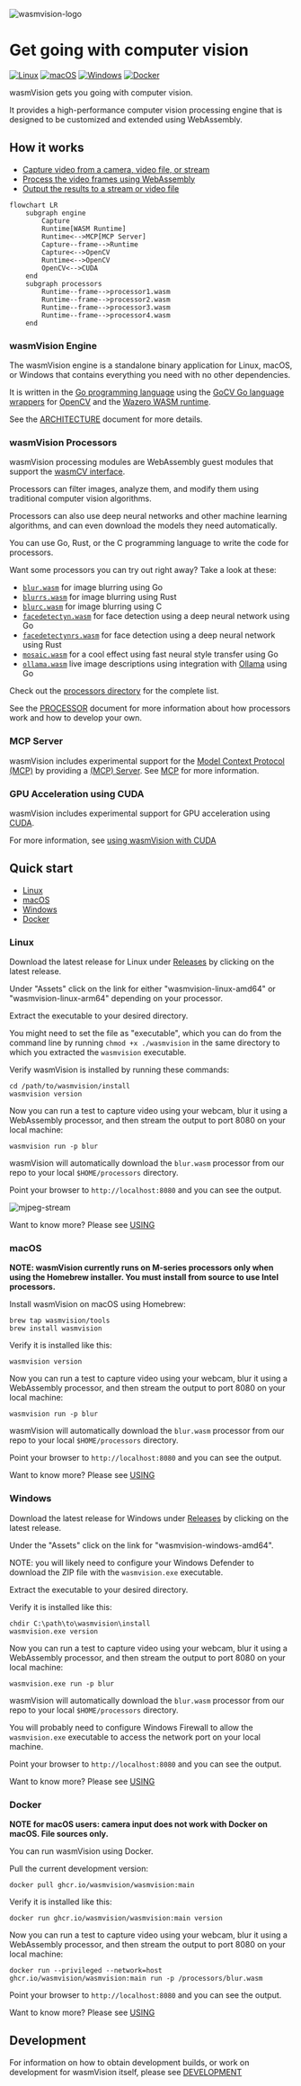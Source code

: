 ![wasmvision-logo](./images/wasmvision-logo.png)

# Get going with computer vision

[![Linux](https://github.com/wasmvision/wasmvision/actions/workflows/linux.yml/badge.svg)](https://github.com/wasmvision/wasmvision/actions/workflows/linux.yml) [![macOS](https://github.com/wasmvision/wasmvision/actions/workflows/macos.yml/badge.svg)](https://github.com/wasmvision/wasmvision/actions/workflows/macos.yml) [![Windows](https://github.com/wasmvision/wasmvision/actions/workflows/windows.yml/badge.svg)](https://github.com/wasmvision/wasmvision/actions/workflows/windows.yml) [![Docker](https://github.com/wasmvision/wasmvision/actions/workflows/docker.yml/badge.svg)](https://github.com/wasmvision/wasmvision/actions/workflows/docker.yml)

wasmVision gets you going with computer vision.

It provides a high-performance computer vision processing engine that is designed to be customized and extended using WebAssembly.

## How it works

- [Capture video from a camera, video file, or stream](./docs/capture.md)
- [Process the video frames using WebAssembly](./docs/processor.md)
- [Output the results to a stream or video file](./docs/output.md)

```mermaid
flowchart LR
    subgraph engine
        Capture
        Runtime[WASM Runtime]
        Runtime<-->MCP[MCP Server]
        Capture--frame-->Runtime
        Capture<-->OpenCV
        Runtime<-->OpenCV
        OpenCV<-->CUDA
    end
    subgraph processors
        Runtime--frame-->processor1.wasm
        Runtime--frame-->processor2.wasm
        Runtime--frame-->processor3.wasm
        Runtime--frame-->processor4.wasm
    end
```

### wasmVision Engine

The wasmVision engine is a standalone binary application for Linux, macOS, or Windows that contains everything you need with no other dependencies.

It is written in the [Go programming language](https://go.dev/) using the [GoCV Go language wrappers](https://github.com/hybridgroup/gocv) for [OpenCV](https://github.com/opencv/opencv) and the [Wazero WASM runtime](https://github.com/tetratelabs/wazero).

See the [ARCHITECTURE](./docs/architecture.md) document for more details.

### wasmVision Processors

wasmVision processing modules are WebAssembly guest modules that support the [wasmCV interface](https://wasmcv.org).

Processors can filter images, analyze them, and modify them using traditional computer vision algorithms.

Processors can also use deep neural networks and other machine learning algorithms, and can even download the models they need automatically.

You can use Go, Rust, or the C programming language to write the code for processors.

Want some processors you can try out right away? Take a look at these:

- [`blur.wasm`](./processors/blur/) for image blurring using Go
- [`blurrs.wasm`](./processors/blurrs/) for image blurring using Rust
- [`blurc.wasm`](./processors/blurc/) for image blurring using C
- [`facedetectyn.wasm`](./processors/facedetectyn/) for face detection using a deep neural network using Go
- [`facedetectynrs.wasm`](./processors/facedetectynrs/) for face detection using a deep neural network using Rust
- [`mosaic.wasm`](./processors/mosaic/) for a cool effect using fast neural style transfer using Go
- [`ollama.wasm`](./processors/ollama/) live image descriptions using integration with [Ollama](https://ollama.com/) using Go

Check out the [processors directory](./processors/) for the complete list.

See the [PROCESSOR](./docs/processor.md) document for more information about how processors work and how to develop your own.

### MCP Server

wasmVision includes experimental support for the [Model Context Protocol (MCP)](https://modelcontextprotocol.info/) by providing a [(MCP) Server](https://modelcontextprotocol.info/specification/draft/server/). See [MCP](./docs/mcp.md) for more information.

### GPU Acceleration using CUDA

wasmVision includes experimental support for GPU acceleration using [CUDA](https://en.wikipedia.org/wiki/CUDA).

For more information, see [using wasmVision with CUDA](./docs/cuda.md)

## Quick start

- [Linux](#linux)
- [macOS](#macos)
- [Windows](#windows)
- [Docker](#docker)

### Linux

Download the latest release for Linux under [Releases](https://github.com/wasmvision/wasmvision/releases) by clicking on the latest release.

Under "Assets" click on the link for either "wasmvision-linux-amd64" or "wasmvision-linux-arm64" depending on your processor.

Extract the executable to your desired directory.

You might need to set the file as "executable", which you can do from the command line by running `chmod +x ./wasmvision` in the same directory to which you extracted the `wasmvision` executable.

Verify wasmVision is installed by running these commands:

```shell
cd /path/to/wasmvision/install
wasmvision version
```

Now you can run a test to capture video using your webcam, blur it using a WebAssembly processor, and then stream the output to port 8080 on your local machine:

```shell
wasmvision run -p blur
```

wasmVision will automatically download the `blur.wasm` processor from our repo to your local `$HOME/processors` directory.

Point your browser to `http://localhost:8080` and you can see the output.

![mjpeg-stream](./images/mjpeg-stream.png)

Want to know more? Please see [USING](./docs/using.md)

### macOS

**NOTE: wasmVision currently runs on M-series processors only when using the Homebrew installer. You must install from source to use Intel processors.**

Install wasmVision on macOS using Homebrew:

```shell
brew tap wasmvision/tools
brew install wasmvision
```

Verify it is installed like this:

```shell
wasmvision version
```

Now you can run a test to capture video using your webcam, blur it using a WebAssembly processor, and then stream the output to port 8080 on your local machine:

```shell
wasmvision run -p blur
```

wasmVision will automatically download the `blur.wasm` processor from our repo to your local `$HOME/processors` directory.

Point your browser to `http://localhost:8080` and you can see the output.

Want to know more? Please see [USING](./docs/using.md)

### Windows

Download the latest release for Windows under [Releases](https://github.com/wasmvision/wasmvision/releases) by clicking on the latest release.

Under the "Assets" click on the link for "wasmvision-windows-amd64".

NOTE: you will likely need to configure your Windows Defender to download the ZIP file with the `wasmvision.exe` executable.

Extract the executable to your desired directory.

Verify it is installed like this:

```shell
chdir C:\path\to\wasmvision\install
wasmvision.exe version
```

Now you can run a test to capture video using your webcam, blur it using a WebAssembly processor, and then stream the output to port 8080 on your local machine:

```shell
wasmvision.exe run -p blur
```

wasmVision will automatically download the `blur.wasm` processor from our repo to your local `$HOME/processors` directory.

You will probably need to configure Windows Firewall to allow the `wasmvision.exe` executable to access the network port on your local machine.

Point your browser to `http://localhost:8080` and you can see the output.

Want to know more? Please see [USING](./docs/using.md)

### Docker

**NOTE for macOS users: camera input does not work with Docker on macOS. File sources only.**

You can run wasmVision using Docker.

Pull the current development version:

```shell
docker pull ghcr.io/wasmvision/wasmvision:main
```

Verify it is installed like this:

```shell
docker run ghcr.io/wasmvision/wasmvision:main version
```

Now you can run a test to capture video using your webcam, blur it using a WebAssembly processor, and then stream the output to port 8080 on your local machine:

```shell
docker run --privileged --network=host ghcr.io/wasmvision/wasmvision:main run -p /processors/blur.wasm
```

Point your browser to `http://localhost:8080` and you can see the output.

Want to know more? Please see [USING](./docs/using.md)

## Development

For information on how to obtain development builds, or work on development for wasmVision itself, please see [DEVELOPMENT](./docs/development.md)
